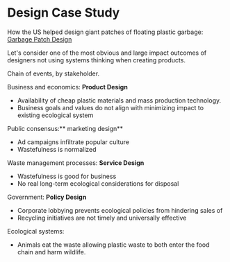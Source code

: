 # Design Case Study

How the US helped design giant patches of floating plastic garbage: [Garbage Patch Design](http://response.restoration.noaa.gov/about/media/how-big-great-pacific-garbage-patch-science-vs-myth.html)

Let's consider one of the most obvious and large impact outcomes of designers not using systems thinking when creating products. 

Chain of events, by stakeholder.

Business and economics: **Product Design**

- Availability of cheap plastic materials and mass production technology.
- Business goals and values do not align with minimizing impact to existing ecological system

Public consensus:** marketing design**

- Ad campaigns infiltrate popular culture
- Wastefulness is normalized

Waste management processes: **Service Design**

- Wastefulness is good for business
- No real long-term ecological considerations for disposal

Government: **Policy Design**

- Corporate lobbying prevents ecological policies from hindering sales of
- Recycling initiatives are not timely and universally effective


Ecological systems:

- Animals eat the waste allowing plastic waste to both enter the food chain and harm wildlife.

